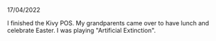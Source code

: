 17/04/2022

I finished the Kivy POS. My grandparents came over to have lunch and celebrate Easter. I was playing "Artificial Extinction".